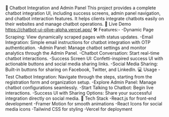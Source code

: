 🎉 Chatbot Integration and Admin Panel
This project provides a complete chatbot integration UI, including success screens, admin panel navigation, and chatbot interaction features. It helps clients integrate chatbots easily on their websites and manage chatbot operations.
🚀 Live Demo
           https://chatbot-ui-olive-alpha.vercel.app/
🛠️ Features:-
               -Dynamic Page Scraping: View dynamically scraped pages with status updates.
               -Email Integration: Simple email instructions for chatbot integration with OTP authentication.
               -Admin Panel: Manage chatbot settings and monitor analytics through the Admin Panel.
               -Chatbot Conversation: Start real-time chatbot interactions.
               -Success Screen UI: Confetti-inspired success UI with actionable buttons and social media sharing links.
               -Social Media Sharing: Built-in buttons for sharing on Facebook, Twitter, and LinkedIn.
💻 Usage
                -Test Chatbot Integration: Navigate through the steps, starting from the registration form and organization setup.
                -Explore Admin Panel: Manage chatbot configurations seamlessly.
                -Start Talking to Chatbot: Begin live interactions.
                -Success UI with Sharing Options: Share your successful integration directly on social media.
🌟 Tech Stack
                -React.js for front-end development
                -Framer Motion for smooth animations
                -React Icons for social media icons
                -Tailwind CSS for styling
                -Vercel for deployment
